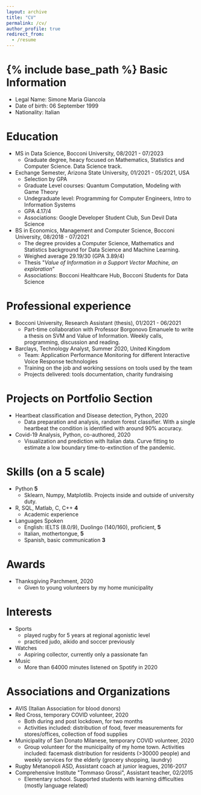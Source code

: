 ```yaml
---
layout: archive
title: "CV"
permalink: /cv/
author_profile: true
redirect_from:
  - /resume
---
```


{% include base_path %}
Basic Information
======
* Legal Name: Simone Maria Giancola
* Date of birth: 06 September 1999
* Nationality: Italian

Education
======
* MS in Data Science, Bocconi University, 08/2021 - 07/2023
    * Graduate degree, heacy focused on Mathematics, Statistics and Computer Science. Data Science track.
* Exchange Semester, Arizona State University, 01/2021 - 05/2021, USA
    * Selection by GPA
    * Graduate Level courses: Quantum Computation, Modeling with Game Theory
    * Undegraduate level: Programming for Computer Engineers, Intro to Information Systems
    * GPA 4.17/4
    * Associations: Google Developer Student Club, Sun Devil Data Science   
* BS in Economics, Management and Computer Science, Bocconi University, 08/2018 - 07/2021
    * The degree provides a Computer Science, Mathematics and Statistics background  for Data Science and Machine Learning.
    * Weighed average 29.19/30 (GPA 3.89/4)
    * Thesis "_Value of Information in a Support Vector Machine, an exploration_"
    * Associations: Bocconi Healthcare Hub, Bocconi Students for Data Science

Professional experience
======
* Bocconi University, Research Assistant (thesis), 01/2021 - 06/2021
  * Part-time collaboration with Professor Borgonovo Emanuele to write a thesis on SVM and Value of Information. Weekly calls, programming, discussion and reading. 
* Barclays, Technology Analyst, Summer 2020, United Kingdom
  * Team: Application Performance Monitoring for different Interactive Voice Response technologies
  * Training on the job and working sessions on tools used by the team
  * Projects delivered: tools documentation, charity fundraising

Projects on Portfolio Section
=====
 * Heartbeat classification and Disease detection, Python, 2020
     * Data preparation and analysis, random forest classifier. With a single heartbeat the condition is identified with around 90% accuracy.
 * Covid-19 Analysis, Python, co-authored, 2020
     * Visualization and prediction with Italian data. Curve fitting to estimate a low boundary time-to-extinction of the pandemic.


Skills (on a 5 scale)
======
* Python **5**
    * Sklearn, Numpy, Matplotlib. Projects inside and outside of university duty.
* R, SQL, Matlab, C, C++ **4**
    * Academic experience
* Languages Spoken
    * English: IELTS (8.0/9), Duolingo (140/160), proficient, **5**
    * Italian, mothertongue, **5**
    * Spanish, basic communication **3**
 
Awards
======
* Thanksgiving Parchment, 2020
    * Given to young volunteers by my home municipality

Interests
======
* Sports
    * played rugby for 5 years at regional agonistic level
    * practiced judo, aikido and soccer previously
* Watches
    * Aspiring collector, currently only a passionate fan
* Music
    * More than 64000 minutes listened on Spotify in 2020

Associations and Organizations
======
* AVIS (Italian Association for blood donors)
* Red Cross, temporary COVID volunteer, 2020
    * Both during and post lockdown, for two months
    * Activities included: distribution of food, fever measurements for stores/offices, collection of food supplies
* Municipality of San Donato Milanese, temporary COVID volunteer, 2020
    * Group volunteer for the municipality of my home town. Activities included: facemask distribution for residents (>30000 people) and weekly services for the elderly (grocery shopping, laundry)
* Rugby Metanopoli ASD, Assistant coach at junior leagues, 2016-2017
* Comprehensive Institute "Tommaso Grossi", Assistant teacher, 02/2015
    * Elementary school. Supported students with learning difficulties (mostly language related)
